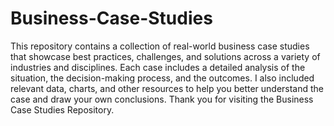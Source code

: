 # Business-Case-Studies
This repository contains a collection of real-world business case studies that showcase best practices, challenges, and solutions across a variety of industries and disciplines.
Each case includes a detailed analysis of the situation, the decision-making process, and the outcomes. I also included relevant data, charts, and other resources to help you better understand the case and draw your own conclusions.
Thank you for visiting the Business Case Studies Repository.

